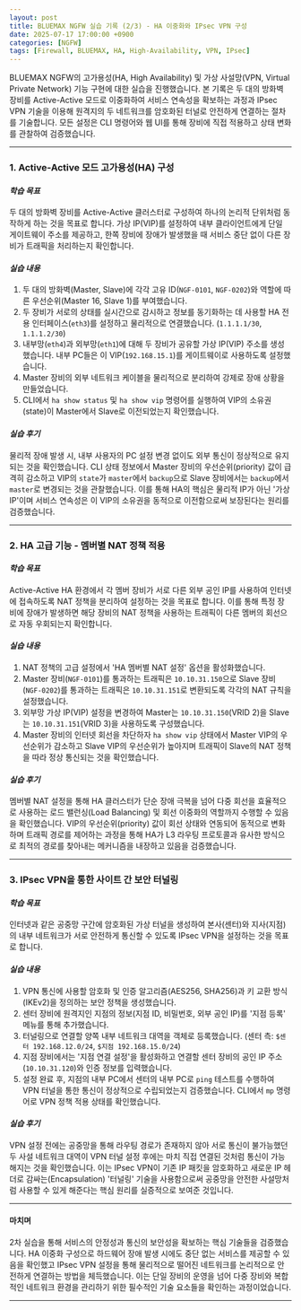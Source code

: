 ```yaml
---
layout: post
title: BLUEMAX NGFW 실습 기록 (2/3) - HA 이중화와 IPsec VPN 구성
date: 2025-07-17 17:00:00 +0900
categories: [NGFW]
tags: [Firewall, BLUEMAX, HA, High-Availability, VPN, IPsec]
---
```


BLUEMAX NGFW의 고가용성(HA, High Availability) 및 가상 사설망(VPN, Virtual Private Network) 기능 구현에 대한 실습을 진행했습니다. 본 기록은 두 대의 방화벽 장비를 Active-Active 모드로 이중화하여 서비스 연속성을 확보하는 과정과 IPsec VPN 기술을 이용해 원격지의 두 네트워크를 암호화된 터널로 안전하게 연결하는 절차를 기술합니다. 모든 설정은 CLI 명령어와 웹 UI를 통해 장비에 직접 적용하고 상태 변화를 관찰하여 검증했습니다.

---

### 1. Active-Active 모드 고가용성(HA) 구성

#### ***학습 목표***
두 대의 방화벽 장비를 Active-Active 클러스터로 구성하여 하나의 논리적 단위처럼 동작하게 하는 것을 목표로 합니다. 가상 IP(VIP)를 설정하여 내부 클라이언트에게 단일 게이트웨이 주소를 제공하고, 한쪽 장비에 장애가 발생했을 때 서비스 중단 없이 다른 장비가 트래픽을 처리하는지 확인합니다.

#### ***실습 내용***
1.  두 대의 방화벽(Master, Slave)에 각각 고유 ID(`NGF-0101`, `NGF-0202`)와 역할에 따른 우선순위(Master 16, Slave 1)를 부여했습니다.
2.  두 장비가 서로의 상태를 실시간으로 감시하고 정보를 동기화하는 데 사용할 HA 전용 인터페이스(`eth3`)를 설정하고 물리적으로 연결했습니다. (`1.1.1.1/30`, `1.1.1.2/30`)
3.  내부망(`eth4`)과 외부망(`eth1`)에 대해 두 장비가 공유할 가상 IP(VIP) 주소를 생성했습니다. 내부 PC들은 이 VIP(`192.168.15.1`)를 게이트웨이로 사용하도록 설정했습니다.
4.  Master 장비의 외부 네트워크 케이블을 물리적으로 분리하여 강제로 장애 상황을 만들었습니다.
5.  CLI에서 `ha show status` 및 `ha show vip` 명령어를 실행하여 VIP의 소유권(state)이 Master에서 Slave로 이전되었는지 확인했습니다.

#### ***실습 후기***
물리적 장애 발생 시, 내부 사용자의 PC 설정 변경 없이도 외부 통신이 정상적으로 유지되는 것을 확인했습니다. CLI 상태 정보에서 Master 장비의 우선순위(priority) 값이 급격히 감소하고 VIP의 `state`가 `master`에서 `backup`으로 Slave 장비에서는 `backup`에서 `master`로 변경되는 것을 관찰했습니다. 이를 통해 HA의 핵심은 물리적 IP가 아닌 '가상 IP'이며 서비스 연속성은 이 VIP의 소유권을 동적으로 이전함으로써 보장된다는 원리를 검증했습니다.

---

### 2. HA 고급 기능 - 멤버별 NAT 정책 적용

#### ***학습 목표***
Active-Active HA 환경에서 각 멤버 장비가 서로 다른 외부 공인 IP를 사용하여 인터넷에 접속하도록 NAT 정책을 분리하여 설정하는 것을 목표로 합니다. 이를 통해 특정 장비에 장애가 발생하면 해당 장비의 NAT 정책을 사용하는 트래픽이 다른 멤버의 회선으로 자동 우회되는지 확인합니다.

#### ***실습 내용***
1.  NAT 정책의 고급 설정에서 'HA 멤버별 NAT 설정' 옵션을 활성화했습니다.
2.  Master 장비(`NGF-0101`)를 통과하는 트래픽은 `10.10.31.150`으로 Slave 장비(`NGF-0202`)를 통과하는 트래픽은 `10.10.31.151`로 변환되도록 각각의 NAT 규칙을 설정했습니다.
3.  외부망 가상 IP(VIP) 설정을 변경하여 Master는 `10.10.31.150`(VRID 2)을 Slave는 `10.10.31.151`(VRID 3)을 사용하도록 구성했습니다.
4.  Master 장비의 인터넷 회선을 차단하자 `ha show vip` 상태에서 Master VIP의 우선순위가 감소하고 Slave VIP의 우선순위가 높아지며 트래픽이 Slave의 NAT 정책을 따라 정상 통신되는 것을 확인했습니다.

#### ***실습 후기***
멤버별 NAT 설정을 통해 HA 클러스터가 단순 장애 극복을 넘어 다중 회선을 효율적으로 사용하는 로드 밸런싱(Load Balancing) 및 회선 이중화의 역할까지 수행할 수 있음을 확인했습니다. VIP의 우선순위(priority) 값이 회선 상태와 연동되어 동적으로 변화하며 트래픽 경로를 제어하는 과정을 통해 HA가 L3 라우팅 프로토콜과 유사한 방식으로 최적의 경로를 찾아내는 메커니즘을 내장하고 있음을 검증했습니다.

---

### 3. IPsec VPN을 통한 사이트 간 보안 터널링

#### ***학습 목표***
인터넷과 같은 공중망 구간에 암호화된 가상 터널을 생성하여 본사(센터)와 지사(지점)의 내부 네트워크가 서로 안전하게 통신할 수 있도록 IPsec VPN을 설정하는 것을 목표로 합니다.

#### ***실습 내용***
1.  VPN 통신에 사용할 암호화 및 인증 알고리즘(AES256, SHA256)과 키 교환 방식(IKEv2)을 정의하는 보안 정책을 생성했습니다.
2.  센터 장비에 원격지인 지점의 정보(지점 ID, 비밀번호, 외부 공인 IP)를 '지점 등록' 메뉴를 통해 추가했습니다.
3.  터널링으로 연결할 양쪽 내부 네트워크 대역을 객체로 등록했습니다. (센터 측: `$센터 192.168.12.0/24`, `$지점 192.168.15.0/24`)
4.  지점 장비에서는 '지점 연결 설정'을 활성화하고 연결할 센터 장비의 공인 IP 주소(`10.10.31.120`)와 인증 정보를 입력했습니다.
5.  설정 완료 후, 지점의 내부 PC에서 센터의 내부 PC로 `ping` 테스트를 수행하여 VPN 터널을 통한 통신이 정상적으로 수립되었는지 검증했습니다. CLI에서 `mp` 명령어로 VPN 정책 적용 상태를 확인했습니다.

#### ***실습 후기***
VPN 설정 전에는 공중망을 통해 라우팅 경로가 존재하지 않아 서로 통신이 불가능했던 두 사설 네트워크 대역이 VPN 터널 설정 후에는 마치 직접 연결된 것처럼 통신이 가능해지는 것을 확인했습니다. 이는 IPsec VPN이 기존 IP 패킷을 암호화하고 새로운 IP 헤더로 감싸는(Encapsulation) '터널링' 기술을 사용함으로써 공중망을 안전한 사설망처럼 사용할 수 있게 해준다는 핵심 원리를 실증적으로 보여준 것입니다.

---

#### 마치며
2차 실습을 통해 서비스의 안정성과 통신의 보안성을 확보하는 핵심 기술들을 검증했습니다. HA 이중화 구성으로 하드웨어 장애 발생 시에도 중단 없는 서비스를 제공할 수 있음을 확인했고 IPsec VPN 설정을 통해 물리적으로 떨어진 네트워크를 논리적으로 안전하게 연결하는 방법을 체득했습니다. 이는 단일 장비의 운영을 넘어 다중 장비와 복합적인 네트워크 환경을 관리하기 위한 필수적인 기술 요소들을 확인하는 과정이었습니다.

<hr class="short-rule">